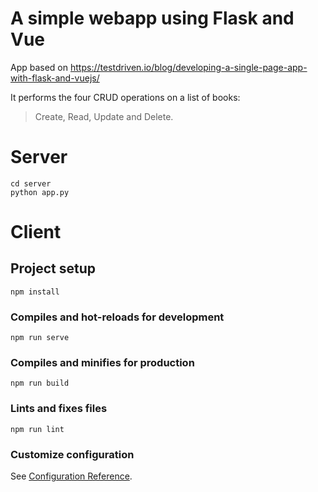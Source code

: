 # A simple webapp using Flask and Vue

App based on https://testdriven.io/blog/developing-a-single-page-app-with-flask-and-vuejs/

It performs the four CRUD operations on a list of books: 
> Create, Read, Update and Delete.

# Server

```
cd server
python app.py
```

# Client

## Project setup
```
npm install
```

### Compiles and hot-reloads for development
```
npm run serve
```

### Compiles and minifies for production
```
npm run build
```

### Lints and fixes files
```
npm run lint
```

### Customize configuration
See [Configuration Reference](https://cli.vuejs.org/config/).
